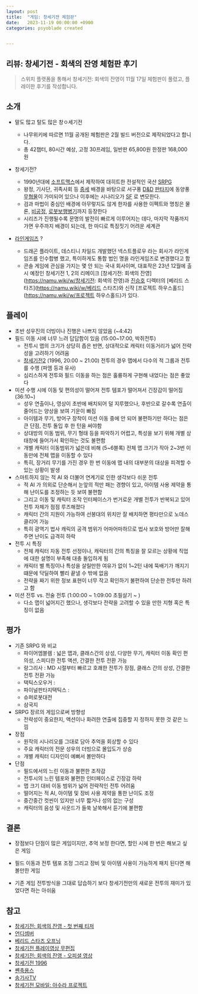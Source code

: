 ```yaml
---
layout: post
title:  "게임: 창세기전 체험판"
date:   2023-11-19 00:00:00 +0900
categories: psyoblade created


---
```


## 리뷰: 창세기전 - 회색의 잔영 체험판 후기

>    스위치 플랫폼을 통해서 창세기전: 회색의 잔영이 11월 17일 체험판이 풀렸고, 플레이한 후기를 작성합니다.

## 소개

* 말도 많고 탈도 많은 창ㅇ세기전
  * 나무위키에 따르면 11월 공개된 체험판은 2월 빌드 버전으로 제작되었다고 합니다.
  * 총 42챕터, 80시간 예상, 고정 30프레임, 일반판 65,800원 한정판 168,000원
  
* 창세기전?
  * 1990년대에 [소프트맥스](https://namu.wiki/w/소프트맥스)에서 제작하여 대히트한 전설적인 국산 [SRPG](https://namu.wiki/w/SRPG)
  * 왕정, 기사단, 귀족사회 등 [중세](https://namu.wiki/w/중세) 배경을 바탕으로 서구풍 [D&D](https://namu.wiki/w/D%26D) [판타지](https://namu.wiki/w/판타지)에 동양풍 [무협물](https://namu.wiki/w/무협물)이 가미되어 있으나 이후에는 시나리오가 [SF](https://namu.wiki/w/SF) 로 변모한다.
  * 검과 마법이 중심인 배경에 아무렇지도 않게 한자를 사용한 이펙트와 명칭은 물론, [비공정](https://namu.wiki/w/비공정), [로봇보행병기](https://namu.wiki/w/로봇보행병기)까지 등장한다
  * 시리즈가 진행될수록 문명의 발전이 빠르게 이루어지는 데다, 마지막 작품까지 가면 우주까지 배경이 되는데, 한 마디로 특징짓기 어려운 세계관
* [라인게임즈](https://namu.wiki/w/%EB%9D%BC%EC%9D%B8%EA%B2%8C%EC%9E%84%EC%A6%88) ?
  * 드래곤 플라이트, 데스티니 차일드 개발했던 넥스트플로우 라는 회사가 라인게임즈를 인수합병 했고, 특이하게도 통합 법인 명을 라인게임즈로 변경했다고 함
  * 콘솔 게임에 관심을 가지는 몇 안 되는 국내 회사이며, 대표작은 23년 12월에 출시 예정인 창세기전 1, 2의 리메이크 [창세기전: 회색의 잔영](https://namu.wiki/w/창세기전: 회색의 잔영)과 [진승호](https://namu.wiki/w/진승호) 디렉터의 [베리드 스타즈](https://namu.wiki/w/베리드 스타즈)와 신작 [프로젝트 하우스홀드](https://namu.wiki/w/프로젝트 하우스홀드)가 있다.

## 플레이

* 초반 성우진의 더빙이나 진행은 나쁘지 않았음 (~4:42)
* 필드 이동 시에 너무 느려 답답함이 있음 (15:00~17:00, 박쥐전투)
  * 전투시 맵의 크기가 상당히 좁은 반면, 상대적으로 캐릭터 이동거리가 넓어 전략성을 고려하기 어려움
  * [창세기전2](https://www.youtube.com/watch?v=gvUhbZY4yoY&list=PL8vsk4sq-6-LIUmfPCohiqNdk-pBjWNLF) (1996, 20:00 ~ 21:00) 전투의 경우 맵에서 다수의 적 그룹과 전투를 수행 (파엠 등과 유사)
  * 심리스하게 전투와 필드 이동을 하는 점은 훌륭하게 구현해 내었다는 점은 좋았다
* 미션 수행 시에 이동 및 편의성이 떨어져 전투 템포가 떨어져서 긴장감이 떨어짐 (36:10~)
  * 성우 연출이나, 영상이 초반에 배치되어 덜 지루했으나, 후반으로 갈수록 연출이 줄어드는 양상을 보여 기운이 빠짐
  * 아이템과 무기, 방어구 장착이 미션 이동 중에 안 되어 불편하기만 하다는 점은 큰 단점, 전투 돌입 후 한 턴을 써야함
  * 상대방의 이동 범위, 무기 형태 등을 파악하기 어렵고, 특성을 보기 위해 개별 상태창에 들어가서 확인하는 것도 불편함
  * 개별 캐릭터 이동범위가 넓은데 비해 (5~6블록) 전체 맵 크기가 작아 2~3번 이동만에 전체 맵을 이동할 수 있다
  * 특히, 장거리 무기를 가진 경우 한 번 이동에 맵 내의 대부분의 대상을 피격할 수 있는 상황이 발생
* 스마트하지 않는 적 AI 와 더불어 연계기로 인한 생각보다 쉬운 전투
  * 적 AI 가 의외로 단순해서 눈앞의 적만 패는 경향이 있고, 아이템 사용 제약을 통해 난이도를 조정하는 듯 보여 불편함
  * 그리고 이동 및 캐릭터 조작 인터페이스가 번거로운 개별 전투가 반복되고 있어 전투 자체가 점점 루즈해졌다
  * 캐릭터 간의 지원이 가능하여 선봉대의 위치만 잘 배치하면 평타만으로 노데스 클리어 가능
  * 특히 광역기 법사 캐릭의 공격 범위가 어마어마하므로 법사 보호와 방어만 잘해주면 난이도 급격히 하락
* 전투 시 특징
  * 전체 캐릭터 자동 전투 선정이나, 캐릭터의 간의 특징을 잘 모르는 상황에 직업에 대한 설명이 부족해 대충 돌입하게 됨
  * 캐릭터 별 특징이나 특성을 살릴만한 여유가 없이 1~2턴 내에 뚝배기가 깨지기 떄문에 닥딜하여 빨리 끝낼 수 밖에 없음
  * 전략을 짜기 위한 정보 표현이 너무 작고 확인하기 불편하여 단순한 전투만 하려고 함
* 미션 전투 vs. 전술 전투 (1:00:00 ~ 1:09:00 초필살기 ~ )
  * 다소 맵이 넓어지긴 했으나, 생각보다 전략을 고려할 수 있을 만한 지형 혹은 특징이 없음

## 평가

* 기존 SRPG 와 비교
  * 파이어엠블렘 : 넓은 맵과, 클래스간의 상성, 다양한 무기, 캐릭터 이동 확인 편의성, 스피디한 전투 액션, 간결한 전투 전환 가능
  * 랑그리사 : MD 시절부터 빠르고 호쾌한 전투가 장점, 클래스 간의 상성, 간결한 전투 전환 가능
  * 택틱스오우거 : 
  * 파이널판타지택틱스 : 
  * 슈퍼로봇대전
  * 삼국지
* SRPG 장르의 게임으로써 방향성
  * 전략성이 중요한지, 액션이나 화려한 연출에 집중할 지 정하지 못한 것 같은 느낌
* 장점
  * 원작의 시나리오를 그대로 담아 추억을 회상할 수 있다
  * 주요 캐릭터의 전문 성우의 더빙으로 몰입도가 상승
  * 개별 캐릭터 디자인이 예뻐서 볼만하다
* 단점
  * 필드에서의 느린 이동과 불편한 조작감
  * 전투시의 느린 템포와 불편한 인터페이스로 긴장감 하락
  * 맵 크기 대비 이동 범위가 넓어 전략적인 전투 어려움
  * 떨어지는 적 AI, 아이템 및 장비 사용 제약을 통한 난이도 조정
  * 중간중간 컷씬이 있지만 너무 짧거나 성의 없는 구성
  * 캐릭터의 음성 및 사운드가 들쑥 날쑥해서 듣기에 불편함

## 결론

* 장점보다 단점이 많은 게임이지만, 추억 보정 한다면, 할인 시에 한 번은 해보고 싶은 게임
* 필드 이동과 전투 템포 조정 그리고 장비 및 아이템 사용이 가능하게 패치 된다면 해볼만한 게임

* 기존 게임 전투방식을 그대로 답습하기 보다 창세기전만의 새로운 전투의 재미가 있었다면 하는 아쉬움

## 참고

* [창세기전: 회색의 잔영 - 첫 번째 티저](https://www.youtube.com/watch?v=aiv_rDkXtP8)
* [언디셈버](https://www.youtube.com/watch?v=PoqNim65N38)
* [베리드 스타즈 오프닝](https://www.youtube.com/watch?v=Vu4-XZTwyUQ)
* [창세기전 플레이영상 무편집](https://www.youtube.com/watch?v=Uvoa8zaMTL8)
* [창세기전: 회색의 잔영 - 오피셜 영상](https://www.youtube.com/watch?v=b87Jva4jEBA&list=PLJVcDmmU9Kbc2UmVtQtMPQShd269q317M&index=3)
* [창세기전 1996](https://www.youtube.com/watch?v=gvUhbZY4yoY&list=PL8vsk4sq-6-LIUmfPCohiqNdk-pBjWNLF)
* [쏀축용스](https://www.youtube.com/watch?v=RvYNuQOCXJQ&t=4s)
* [송기사TV](https://www.youtube.com/watch?v=8Zr23QiaXgw)
* [창세기전 모바일: 아수라 프로젝트](https://www.youtube.com/watch?v=2wKSupxaZAc)
